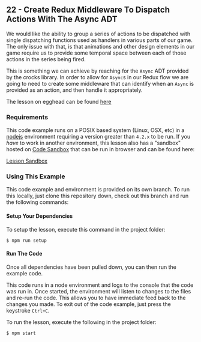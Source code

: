 ## 22 - Create Redux Middleware To Dispatch Actions With The Async ADT

We would like the ability to group a series of actions to be dispatched with
single dispatching functions used as handlers in various parts of our game. The
only issue with that, is that animations and other design elements in our game
require us to provide some temporal space between each of those actions in the
series being fired.

This is something we can achieve by reaching for the `Async` ADT provided by the
crocks library. In order to allow for `Async`s in our Redux flow we are going to
need to create some middleware that can identify when an `Async` is provided as
an action, and then handle it appropriately.

The lesson on egghead can be found [here][5]

### Requirements
This code example runs on a POSIX based system (Linux, OSX, etc) in a [nodejs][2] environment
requiring a version greater than `4.2.x` to be run. If you *have* to work in another environment,
this lesson also has a "sandbox" hosted on [Code Sandbox][3] that can be run in browser and can be found
here:

[Lesson Sandbox][4]

### Using This Example
This code example and environment is provided on its own branch. To run this locally, just clone
this repository down, check out this branch and run the following commands:

#### Setup Your Dependencies
To setup the lesson, execute this command in the project folder:

```
$ npm run setup
```

#### Run The Code
Once all dependencies have been pulled down, you can then run the example code.

This code runs in a node environment and logs to the console that the code was run in. Once
started, the environment will listen to changes to the files and re-run the code. This allows
you to have immediate feed back to the changes you made. To exit out of the code example,
just press the keystroke `Ctrl+C`.

To run the lesson, execute the following in the project folder:

```
$ npm start
```


[1]: https://egghead.io/instructors/ian-hofmann-hicks
[2]: https://nodejs.org/
[3]: https://codesandbox.io/

[4]: https://codesandbox.io/s/github/eggheadio-projects/redux-and-the-state-adt/tree/master/22
[5]: https://egghead.io/lessons/redux-create-redux-middleware-to-dispatch-actions-with-the-async-adt
